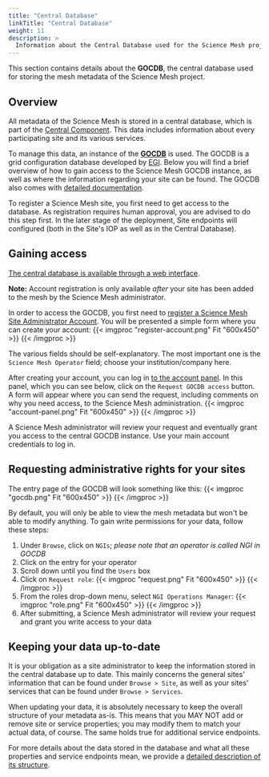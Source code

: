 ```yaml
---
title: "Central Database"
linkTitle: "Central Database"
weight: 11
description: >
  Information about the Central Database used for the Science Mesh project.
---
```


This section contains details about the **GOCDB**, the central database used for storing the mesh metadata of the Science Mesh project.

## Overview
All metadata of the Science Mesh is stored in a central database, which is part of the [Central Component](../central-component). This data includes information about every participating site and its various services.

To manage this data, an instance of the **[GOCDB](https://github.com/GOCDB/gocdb)** is used. The GOCDB is a grid configuration database developed by [EGI](https://www.egi.eu). Below you will find a brief overview of how to gain access to the Science Mesh GOCDB instance, as well as where the information regarding your site can be found. The GOCDB also comes with [detailed documentation](https://wiki.egi.eu/wiki/GOCDB).

To register a Science Mesh site, you first need to get access to the database. As registration requires human approval, you are advised to do this step first. In the later stage of the deployment, Site endpoints will configured (both in the Site's IOP as well as in the Central Database).

## Gaining access
[The central database is available through a web interface](https://gocdb.sciencemesh.uni-muenster.de).

**Note:** Account registration is only available _after_ your site has been added to the mesh
by the Science Mesh administrator.

In order to access the GOCDB, you first need to [register a Science Mesh Site Administrator Account](https://iop.sciencemesh.uni-muenster.de/iop/siteacc/account?path=register). You will be presented a simple form where you can create your account:
{{< imgproc "register-account.png" Fit "600x450" >}}
{{< /imgproc >}}

The various fields should be self-explanatory. The most important one is the `Science Mesh Operator` field; choose your institution/company here.

After creating your account, you can log in [to the account panel](https://iop.sciencemesh.uni-muenster.de/iop/siteacc/account/?path=login). In this panel, which you can see below, click on the `Request GOCDB access` button. A form will appear where you can send the request, including comments on why you need access, to the Science Mesh administration.
{{< imgproc "account-panel.png" Fit "600x450" >}}
{{< /imgproc >}}

A Science Mesh administrator will review your request and eventually grant you access to the central GOCDB instance. Use your main account credentials to log in.

## Requesting administrative rights for your sites
The entry page of the GOCDB will look something like this:
{{< imgproc "gocdb.png" Fit "600x450" >}}
{{< /imgproc >}}

By default, you will only be able to view the mesh metadata but won't be able to modify anything. To gain write permissions for your data, follow these steps:
1. Under `Browse`, click on `NGIs`; _please note that an operator is called NGI in GOCDB_
1. Click on the entry for your operator
1. Scroll down until you find the `Users` box
1. Click on `Request role`:
    {{< imgproc "request.png" Fit "600x450" >}}
    {{< /imgproc >}}
1. From the roles drop-down menu, select `NGI Operations Manager`:
    {{< imgproc "role.png" Fit "600x450" >}}
    {{< /imgproc >}}
1. After submitting, a Science Mesh administrator will review your request and grant you write access to your data

## Keeping your data up-to-date
It is your obligation as a site administrator to keep the information stored in the central database up to date. This mainly concerns the general sites' information that can be found under `Browse > Site`, as well as your sites' services that can be found under `Browse > Services`.

When updating your data, it is absolutely necessary to keep the overall structure of your metadata as-is. This means that you MAY NOT add or remove site or service properties; you may modify them to match your actual data, of course. The same holds true for additional service endpoints.

For more details about the data stored in the database and what all these properties and service endpoints mean, we provide a [detailed description of its structure](./gocdb).
